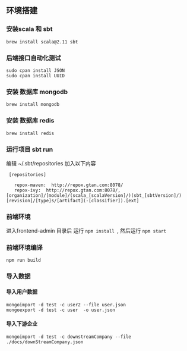 ## 环境搭建


### 安装scala 和 sbt 

``` brew install scala@2.11 sbt ```

### 后端接口自动化测试
```
sudo cpan install JSON
sudo cpan install UUID
```

### 安装 数据库 mongodb
```brew install mongodb```
 
### 安装 数据库 redis
```brew install redis```



### 运行项目 sbt run

编辑  ~/.sbt/repositories 加入以下内容

```
 [repositories]
 
   repox-maven:  http://repox.gtan.com:8078/
   repox-ivy:  http://repox.gtan.com:8078/, [organization]/[module]/(scala_[scalaVersion]/)(sbt_[sbtVersion]/)[revision]/[type]s/[artifact](-[classifier]).[ext]

```



### 前端环境 

进入frontend-admin 目录后 运行 ```npm install ```, 然后运行 ``` npm start ```

### 前端环境编译

``` npm run build ```


### 导入数据

#### 导入用户数据
```
mongoimport -d test -c user2 --file user.json
mongoexport -d test -c user  -o user.json
```


#### 导入下游企业
``` mongoimport -d test -c downstreamCompany --file ./docs/downStreamCompany.json ```